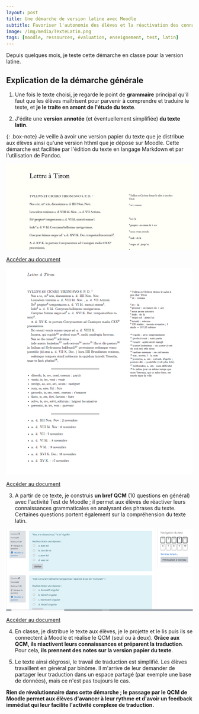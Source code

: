 ```yaml
---
layout: post
title: Une démarche de version latine avec Moodle
subtitle: Favoriser l'autonomie des élèves et la réactivation des connaissances grâce à un environnement numérique
image: /img/media/TexteLatin.png
tags: [moodle, ressources, évaluation, enseignement, test, latin]
---
```


Depuis quelques mois, je teste cette démarche en classe pour la version latine.

## Explication de la démarche générale

1. Une fois le texte choisi, je regarde le point de **grammaire** principal qu'il faut que les élèves maîtrisent pour parvenir à comprendre et traduire le texte, et **je le traite en amont de l'étude du texte**.

2. J'édite une **version annotée** (et éventuellement simplifiée) **du texte latin**.

{: .box-note}
Je veille à avoir une version papier du texte que je distribue aux élèves ainsi qu'une version hthml que je dépose sur Moodle. Cette démarche est facilitée par l'édition du texte en langage Markdown et par l'utilisation de Pandoc.

![Texte latin annnoté version HTML](/img/media/TexteLatin.png "Texte latin annnoté version HTML")

[Accéder au document](https://nextcloud.sassolini.fr/index.php/s/ABfWm6eboqzoiqy)

![Texte latin annnoté version PDF](/img/media/texteLatinPDF.png "Texte latin annnoté version PDF")  

[Accéder au document](https://nextcloud.sassolini.fr/index.php/s/wbnbeyKijCNdnMc)

3. A partir de ce texte, je construis **un bref QCM** (10 questions en général) avec l'activité Test de Moodle ; il permet aux élèves de réactiver leurs connaissances grammaticales en analysant des phrases du texte. Certaines questions portent également sur la compréhension du texte latin.

![Extrait du QCM sur le texte latin dans Moodle](/img/media/QCM_Latin.png "Extrait du QCM sur le texte latin dans Moodle")

[Accéder au document](https://nextcloud.sassolini.fr/index.php/s/a8dkFgAEwFwDXnn)

4. En classe, je distribue le texte aux élèves, je le projette et le lis puis ils se connectent à Moodle et réalise le QCM (seul ou à deux). **Grâce aux QCM, ils réactivent leurs connaissances et préparent la traduction**. Pour cela, **ils prennent des notes sur la version papier du texte**.  

5. Le texte ainsi dégrossi, le travail de traduction est simplifié. Les élèves travaillent en général par binôme. Il m'arrive de leur demander de partager leur traduction dans un espace partagé (par exemple une base de données), mais ce n'est pas toujours le cas.

**Rien de révolutionnaire dans cette démarche ; le passage par le QCM de Moodle permet aux élèves d'avancer à leur rythme et d'avoir un feedback immédiat qui leur facilite l'activité complexe de traduction.**
